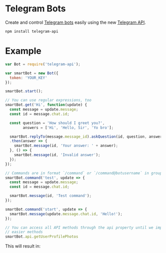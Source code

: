 # Telegram Bots
Create and control [Telegram bots](https://core.telegram.org/bots) easily
using the new [Telegram API](https://core.telegram.org/bots/api).

```
npm install telegram-api
```

# Example
```javascript
var Bot = require('telegram-api');

var smartBot = new Bot({
  token: 'YOUR_KEY'
});

smartBot.start();

// You can use regular expressions, too
smartBot.get('Hi', function(update) {
  const message = update.message;
  const id = message.chat.id;

  const question = 'How should I greet you?',
        answers = ['Hi', 'Hello, Sir', 'Yo bro'];

  smartBot.replyTo(message.message_id).askQuestion(id, question, answers)
  .then(answer => {
    smartBot.message(id, 'Your answer: ' + answer);
  }, () => {
    smartBot.message(id, 'Invalid answer');
  });
});

// Commands are in format `/command` or `/command@botusername` in groups
smartBot.command('test', update => {
  const message = update.message;
  const id = message.chat.id;

  smartBot.message(id, 'Test command');
});

smartBot.command('start', update => {
  smartBot.message(update.message.chat.id, 'Hello!');
});

// You can access all API methods through the api property until we implement
// easier methods
smartBot.api.getUserProfilePhotos
```

This will result in:
